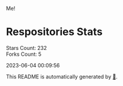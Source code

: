 Me!

# Respositories Stats
Stars Count: 232  
Forks Count: 5

2023-06-04 00:09:56  

This README is automatically generated by [🐰](https://github.com/rnitta/rnitta).
